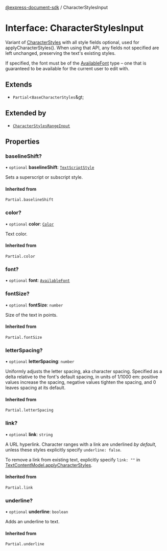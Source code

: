 [@express-document-sdk](../overview.md) / CharacterStylesInput

# Interface: CharacterStylesInput

Variant of [CharacterStyles](character-styles.md) with all style fields optional, used for applyCharacterStyles(). When using that API,
any fields not specified are left unchanged, preserving the text's existing styles.

If specified, the font must be of the [AvailableFont](../classes/available-font.md) type – one that is guaranteed to be available for the current
user to edit with.

## Extends

-   `Partial`&lt;`BaseCharacterStyles`\&gt;

## Extended by

-   [`CharacterStylesRangeInput`](character-styles-range-input.md)

## Properties

### baselineShift?

• `optional` **baselineShift**: [`TextScriptStyle`](../enumerations/text-script-style.md)

Sets a superscript or subscript style.

#### Inherited from

`Partial.baselineShift`

<HorizontalLine />

### color?

• `optional` **color**: [`Color`](color.md)

Text color.

#### Inherited from

`Partial.color`

<HorizontalLine />

### font?

• `optional` **font**: [`AvailableFont`](../classes/available-font.md)

<HorizontalLine />

### fontSize?

• `optional` **fontSize**: `number`

Size of the text in points.

#### Inherited from

`Partial.fontSize`

<HorizontalLine />

### letterSpacing?

• `optional` **letterSpacing**: `number`

Uniformly adjusts the letter spacing, aka character spacing. Specified as a delta relative to the font's default
spacing, in units of 1/1000 em: positive values increase the spacing, negative values tighten the spacing, and 0
leaves spacing at its default.

#### Inherited from

`Partial.letterSpacing`

<HorizontalLine />

### link?

• `optional` **link**: `string`

A URL hyperlink. Character ranges with a link are underlined *by default*, unless these styles explicitly specify
`underline: false`.

To remove a link from existing text, explicitly specify `link: ""` in [TextContentModel.applyCharacterStyles](../classes/text-content-model.md#applycharacterstyles).

#### Inherited from

`Partial.link`

<HorizontalLine />

### underline?

• `optional` **underline**: `boolean`

Adds an underline to text.

#### Inherited from

`Partial.underline`
